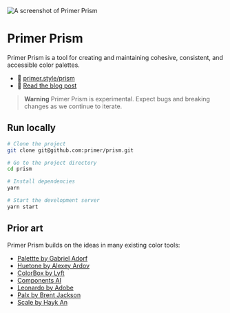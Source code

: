 ![A screenshot of Primer Prism](https://user-images.githubusercontent.com/4608155/172450729-c88a40bc-3273-4aeb-83a4-2610a0c68ecc.png)


# Primer Prism


Primer Prism is a tool for creating and maintaining cohesive, consistent, and accessible color palettes.

- 🌈 [primer.style/prism](https://primer.style/prism)
- 📝 [Read the blog post](https://github.blog/2022-06-14-accelerating-github-theme-creation-with-color-tooling/)


> **Warning**
> Primer Prism is experimental. Expect bugs and breaking changes as we continue to iterate. 



## Run locally

```bash
# Clone the project
git clone git@github.com:primer/prism.git

# Go to the project directory
cd prism

# Install dependencies
yarn

# Start the development server
yarn start
```

## Prior art

Primer Prism builds on the ideas in many existing color tools:

- [Palettte by Gabriel Adorf](https://palettte.app/)
- [Huetone by Alexey Ardov](https://huetone.ardov.me/)
- [ColorBox by Lyft](https://lyft-colorbox.herokuapp.com/)
- [Components AI](https://components.ai/)
- [Leonardo by Adobe](https://leonardocolor.io/theme.html)
- [Palx by Brent Jackson](https://palx.jxnblk.com/)
- [Scale by Hayk An](https://hihayk.github.io/scale)


